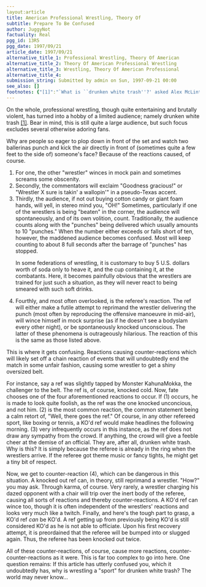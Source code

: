 ```yaml
---
layout:article
title: American Professional Wrestling, Theory Of
subtitle: Prepare To Be Confused
author: JuggyNot
factuality: Real
pgg_id: 13R5
pgg_date: 1997/09/21
article_date: 1997/09/21
alternative_title_1: Professional Wrestling, Theory Of American
alternative_title_2: Theory Of American Professional Wrestling
alternative_title_3: Wrestling, Theory Of American Professional
alternative_title_4: 
submission_string: Submitted by admin on Sun, 1997-09-21 00:00
see_also: []
footnotes: {"[1]":"`What is ``drunken white trash''?' asked Alex McLintock when this article came up for discussion. `Is this some American term which means something to Americans but not Europeans? Is it safe to use in polite company?'\nRobert A. Uhl (uhl@red.netexas.net) answered this as follows:\n`If there were such a thing as polite company, no. But it's a phrase used even by James Carville (an associate of Pres. Clinton).\n`White trash are the poor white people, generally from the rural South, whom everyone looks down on. They are the ones who are featured on the various talk shows (next week on Springer: I'm Dating a Black Man But My KKK Grand Dragon Father Objects). They are viewed as drunkards, dirty, superstitious, ignorant and illiterate (much the way the Irish were viewed last century in the US and, I believe, the UK).\n`Of course, the reality is quite different. Most poor rural white Southerners are no different from people anywhere, save that they are pretty well-nigh universally looked down upon and are aware of the fact. I tend to feel sorry for them; they don't deserve the disdain they get. 'Course, it doesn't help that they keep on trying to get ``creation science'' admitted into the school system...\n`To answer your question, though: it's a phrase which most Americans (esp. the Yankee and coastal elites) would not hesitate to use, although it is rather offensive.'\n"}
---
```

<div>
<p>On the whole, professional wrestling, though quite entertaining and brutally violent, has turned into a hobby of a limited audience; namely drunken white trash <a href="#footnotes.1" class="footnote-link">[1]</a>. Bear in mind, this is still quite a large audience, but such focus excludes several otherwise adoring fans.</p>
<p>Why are people so eager to plop down in front of the set and watch two ballerinas punch and kick the air directly in front of (sometimes quite a few feet to the side of) someone's face? Because of the reactions caused, of course.</p>
<ol>
<li value="1">For one, the other "wrestler" winces in mock pain and sometimes screams some obscenity.</li>
<li value="2">Secondly, the commentators will exclaim "Goodness gracious!" or "Wrestler X sure is takin' a wallopin'" in a pseudo-Texas accent.</li>
<li value="3">Thirdly, the audience, if not out buying cotton candy or giant foam hands, will yell, in stereo mind you, "OH!" Sometimes, particularly if one of the wrestlers is being "beaten" in the corner, the audience will spontaneously, and of its own volition, count. Traditionally, the audience counts along with the "punches" being delivered which usually amounts to 10 "punches." When the number either exceeds or falls short of ten, however, the maddened audience becomes confused. Most will keep counting to about 8 full seconds after the barrage of "punches" has stopped.
<p>In some federations of wrestling, it is customary to buy 5 U.S. dollars worth of soda only to heave it, and the cup containing it, at the combatants. Here, it becomes painfully obvious that the wrestlers are trained for just such a situation, as they will never react to being smeared with such soft drinks.</p>
</li>
<li value="4">Fourthly, and most often overlooked, is the referee's reaction. The ref will either make a futile attempt to reprimand the wrestler delivering the punch (most often by reproducing the offensive manoeuvre in mid-air), will wince himself in mock surprise (as if he doesn't see a bodyslam every other night), or be spontaneously knocked unconscious. The latter of these phenomena is outrageously hilarious. The reaction of this is the same as those listed above.</li>
</ol>
<p>This is where it gets confusing. Reactions causing counter-reactions which will likely set off a chain reaction of events that will undoubtedly end the match in some unfair fashion, causing some wrestler to get a shiny oversized belt.</p>
<p>For instance, say a ref was slightly tapped by Monster KahunaMokka, the challenger to the belt. The ref is, of course, knocked cold. Now, fate chooses one of the four aforementioned reactions to occur. If (1) occurs, he is made to look quite foolish, as the ref was the one knocked unconcious, and not him. (2) is the most common reaction, the common statement being a calm retort of, "Well, there goes the ref." Of course, in any other refereed sport, like boxing or tennis, a KO'd ref would make headlines the following morning. (3) very infrequently occurs in this instance, as the ref does not draw any sympathy from the crowd. If anything, the crowd will give a feeble cheer at the demise of an official. They are, after all, drunken white trash. Why is this? It is simply because the referee is already in the ring when the wrestlers arrive. If the referee got theme music or fancy tights, he might get a tiny bit of respect.</p>
<p>Now, we get to counter-reaction (4), which can be dangerous in this situation. A knocked out ref can, in theory, still reprimand a wrestler. "How?" you may ask. Through karma, of course. Very rarely, a wrestler charging his dazed opponent with a chair will trip over the inert body of the referee, causing all sorts of reactions and thereby counter-reactions. A KO'd ref can wince too, though it is often independent of the wrestlers' reactions and looks very much like a twitch. Finally, and here's the tough part to grasp, a KO'd ref <em>can</em> be KO'd. A ref getting up from previously being KO'd is still considered KO'd as he is not able to officiate. Upon his first recovery attempt, it is preordained that the referee will be bumped into or slugged again. Thus, the referee has been knocked out twice.</p>
<p>All of these counter-reactions, of course, cause more reactions, counter-counter-reactions as it were. This is far too complex to go into here. One question remains: If this article has utterly confused you, which it undoubtedly has, why is wrestling a "sport" for drunken white trash? The world may never know...</p>
</div>
